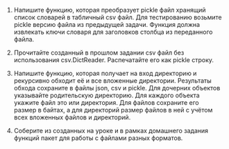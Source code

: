 1. Напишите функцию, которая преобразует pickle файл хранящий список словарей в табличный csv файл. Для тестированию
   возьмите pickle версию файла из предыдущей задачи. Функция должна извлекать ключи словаря для заголовков столбца из
   переданного файла.


2. Прочитайте созданный в прошлом задании csv файл без использования csv.DictReader. Распечатайте его как pickle строку.


3. Напишите функцию, которая получает на вход директорию и рекурсивно обходит её и все вложенные директории. Результаты обхода сохраните в файлы json, csv и pickle. 
   Для дочерних объектов указывайте родительскую директорию. 
   Для каждого объекта укажите файл это или директория. 
   Для файлов сохраните его размер в байтах, а для директорий размер файлов в ней с учётом всех вложенных файлов и директорий.


4. Соберите из созданных на уроке и в рамках домашнего задания функций пакет для работы с файлами разных форматов.